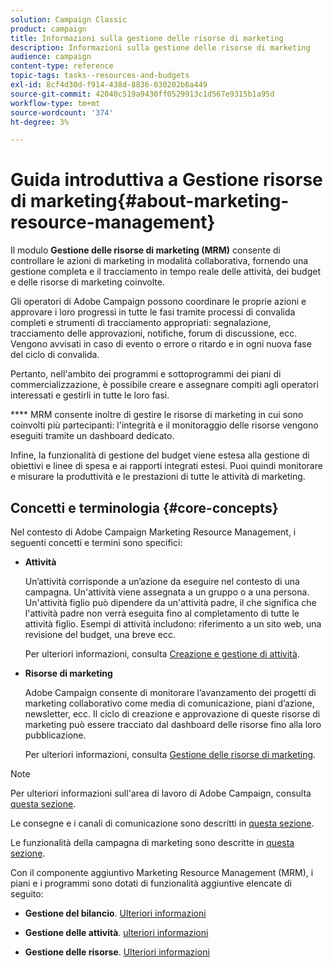 ```yaml
---
solution: Campaign Classic
product: campaign
title: Informazioni sulla gestione delle risorse di marketing
description: Informazioni sulla gestione delle risorse di marketing
audience: campaign
content-type: reference
topic-tags: tasks--resources-and-budgets
exl-id: 8cf4d30d-f914-438d-8836-030202b6a449
source-git-commit: 42040c519a9430ff0529913c1d567e9315b1a95d
workflow-type: tm+mt
source-wordcount: '374'
ht-degree: 3%

---
```


# Guida introduttiva a Gestione risorse di marketing{#about-marketing-resource-management}

<!--
>[!AVAILABILITY]
>
>:warning: This capability is not available in Campaign v8. [Learn more](https://experienceleague.adobe.com/docs/campaign/campaign-v8/campaign-home.html)
-->

Il modulo **Gestione delle risorse di marketing (MRM)** consente di controllare le azioni di marketing in modalità collaborativa, fornendo una gestione completa e il tracciamento in tempo reale delle attività, dei budget e delle risorse di marketing coinvolte.

Gli operatori di Adobe Campaign possono coordinare le proprie azioni e approvare i loro progressi in tutte le fasi tramite processi di convalida completi e strumenti di tracciamento appropriati: segnalazione, tracciamento delle approvazioni, notifiche, forum di discussione, ecc. Vengono avvisati in caso di evento o errore o ritardo e in ogni nuova fase del ciclo di convalida.

Pertanto, nell&#39;ambito dei programmi e sottoprogrammi dei piani di commercializzazione, è possibile creare e assegnare compiti agli operatori interessati e gestirli in tutte le loro fasi.

**** MRM consente inoltre di gestire le risorse di marketing in cui sono coinvolti più partecipanti: l&#39;integrità e il monitoraggio delle risorse vengono eseguiti tramite un dashboard dedicato.

Infine, la funzionalità di gestione del budget viene estesa alla gestione di obiettivi e linee di spesa e ai rapporti integrati estesi. Puoi quindi monitorare e misurare la produttività e le prestazioni di tutte le attività di marketing.

## Concetti e terminologia {#core-concepts}

Nel contesto di Adobe Campaign Marketing Resource Management, i seguenti concetti e termini sono specifici:

* **Attività**

   Un’attività corrisponde a un’azione da eseguire nel contesto di una campagna. Un&#39;attività viene assegnata a un gruppo o a una persona. Un&#39;attività figlio può dipendere da un&#39;attività padre, il che significa che l&#39;attività padre non verrà eseguita fino al completamento di tutte le attività figlio. Esempi di attività includono: riferimento a un sito web, una revisione del budget, una breve ecc.

   Per ulteriori informazioni, consulta [Creazione e gestione di attività](../../campaign/using/creating-and-managing-tasks.md).

* **Risorse di marketing**

   Adobe Campaign consente di monitorare l’avanzamento dei progetti di marketing collaborativo come media di comunicazione, piani d’azione, newsletter, ecc. Il ciclo di creazione e approvazione di queste risorse di marketing può essere tracciato dal dashboard delle risorse fino alla loro pubblicazione.

   Per ulteriori informazioni, consulta [Gestione delle risorse di marketing](../../campaign/using/managing-marketing-resources.md).

>[!NOTE]
>
>Per ulteriori informazioni sull&#39;area di lavoro di Adobe Campaign, consulta [questa sezione](../../platform/using/adobe-campaign-workspace.md).
>  
>Le consegne e i canali di comunicazione sono descritti in [questa sezione](../../delivery/using/steps-about-delivery-creation-steps.md).
>
>Le funzionalità della campagna di marketing sono descritte in [questa sezione](../../campaign/using/accessing-marketing-campaigns.md).

Con il componente aggiuntivo Marketing Resource Management (MRM), i piani e i programmi sono dotati di funzionalità aggiuntive elencate di seguito:

* **Gestione del bilancio**. [Ulteriori informazioni](../../campaign/using/controlling-costs.md)

* **Gestione delle attività**. [ulteriori informazioni](../../campaign/using/creating-and-managing-tasks.md)

* **Gestione delle risorse**. [Ulteriori informazioni](../../campaign/using/managing-marketing-resources.md)
